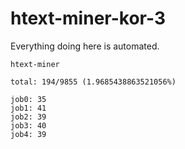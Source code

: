 # htext-miner-kor-3

Everything doing here is automated.

```
htext-miner

total: 194/9855 (1.9685438863521056%)

job0: 35
job1: 41
job2: 39
job3: 40
job4: 39
```